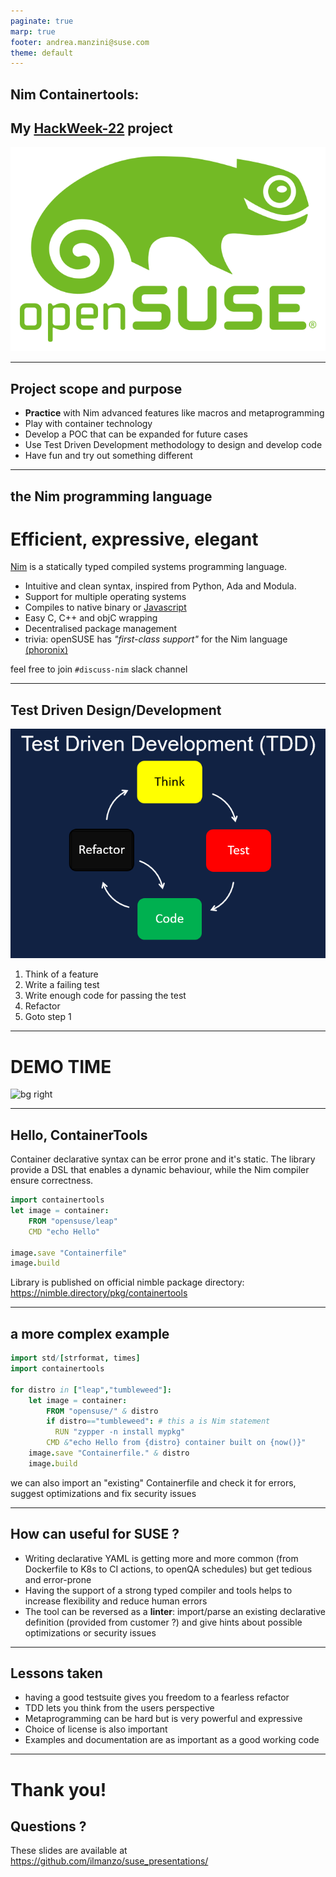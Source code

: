 ```yaml
---
paginate: true
marp: true
footer: andrea.manzini@suse.com
theme: default
---
```


## Nim Containertools:

## My [HackWeek-22](https://hackweek.opensuse.org/22/projects/containerfile-slash-dockerfile-generator-library) project

![bg left fit](img/opensuse-logo-color.svg)

---
## Project scope and purpose

- **Practice** with Nim advanced features like macros and metaprogramming
- Play with container technology
- Develop a POC that can be expanded for future cases
- Use Test Driven Development methodology to design and develop code
- Have fun and try out something different

---
## the Nim programming language

# Efficient, expressive, elegant


[Nim](https://nim-lang.org/) is a statically typed compiled systems programming language.
- Intuitive and clean syntax, inspired from Python, Ada and Modula.
- Support for multiple operating systems
- Compiles to native binary or [Javascript](https://pietroppeter.github.io/p5nim/)
- Easy C, C++ and objC wrapping
- Decentralised package management
- trivia: openSUSE has *"first-class support"* for the Nim language [(phoronix)](https://www.phoronix.com/news/openSUSE-First-Class-Nim)

feel free to join `#discuss-nim` slack channel

---
## Test Driven Design/Development

![bg right fit](img/kaizenko-Test-Driven-Development-TDD.png)

1. Think of a feature
2. Write a failing test
3. Write enough code for passing the test
4. Refactor
5. Goto step 1

---
# DEMO TIME

![bg right](img/cat_typing.gif)


---
## Hello, ContainerTools

Container declarative syntax can be error prone and it's static. The library provide a DSL that enables a dynamic behaviour, while the Nim compiler ensure correctness.

```nim
import containertools
let image = container:
    FROM "opensuse/leap"
    CMD "echo Hello"

image.save "Containerfile"
image.build  
```

Library is published on official nimble package directory: https://nimble.directory/pkg/containertools

---
## a more complex example

```nim
import std/[strformat, times]
import containertools

for distro in ["leap","tumbleweed"]:
    let image = container:
        FROM "opensuse/" & distro
        if distro=="tumbleweed": # this a is Nim statement
          RUN "zypper -n install mypkg"
        CMD &"echo Hello from {distro} container built on {now()}"
    image.save "Containerfile." & distro
    image.build
```
we can also import an "existing" Containerfile and check it for errors, suggest optimizations and fix security issues

---
## How can useful for SUSE ?

- Writing declarative YAML is getting more and more common (from Dockerfile to K8s to CI actions, to openQA schedules) but get tedious and error-prone
- Having the support of a strong typed compiler and tools helps to increase flexibility and reduce human errors
- The tool can be reversed as a **linter**: import/parse an existing declarative definition (provided from customer ?) and give hints about possible optimizations or security issues

---

## Lessons taken

- having a good testsuite gives you freedom to a fearless refactor
- TDD lets you think from the users perspective
- Metaprogramming can be hard but is very powerful and expressive
- Choice of license is also important
- Examples and documentation are as important as a good working code

---
# Thank you!

## Questions ?

These slides are available at https://github.com/ilmanzo/suse_presentations/

